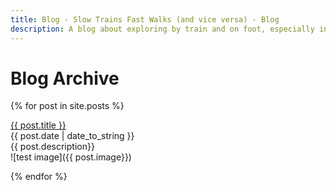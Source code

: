 ```yaml
---
title: Blog - Slow Trains Fast Walks (and vice versa) - Blog
description: A blog about exploring by train and on foot, especially in Málaga province
---
```


# Blog Archive

{% for post in site.posts %}
  <p><a href="{{ post.url }}">{{ post.title }}</a><br>
  {{ post.date | date_to_string }}<br>
  {{ post.description}}<br>
  ![test image]({{ post.image}})</p>
{% endfor %}